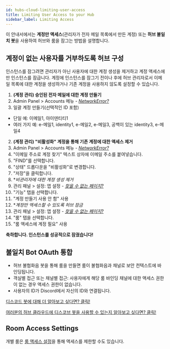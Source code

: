 ```yaml
---
id: hubs-cloud-limiting-user-access
title: Limiting User Access to your Hub
sidebar_label: Limiting Access
---
```


이 안내서에서는 **계정만 액세스**(관리자가 전자 메일 목록에서 만든 계정) 또는 **허브 불일치 봇**을 사용하여 허브와 룸을 잠그는 방법을 설명합니다.

## 계정이 없는 사용자를 거부하도록 허브 구성

인스턴스를 잠그려면 관리자가 아닌 사용자에 대한 계정 생성을 제거하고 계정 액세스에만 인스턴스를 잠급니다. 계정에 인스턴스를 잠그기 전이나 후에 허브 관리자로서 이메일 목록에 대한 계정을 생성하거나 기존 계정을 사용하지 않도록 설정할 수 있습니다.

1. **(계정 관리) 승인된 전자 메일에 대한 계정 만들기**
1. Admin Panel > Accounts 메뉴 - [_NetworkError?_](./hubs-cloud-aws-troubleshooting-ko.md#in-my-hubs-admin-panel-i-see-networkerror-or-not-found-page-or-no-data-populates-in-any-of-the-admin-menus)
2. 일괄 계정 만들기(선택적인 ID 포함)
- 단일 예: 이메일1, 아이덴티티1
- 여러 가지 예: e-메일1, identity1, e-메일2, e-메일3, 공백이 있는 identity3, e-메일4
2. **(계정 관리) "비활성화" 계정을 통해 기존 계정에 대한 액세스 제거**
1. Admin Panel > Accounts 메뉴 - [_NetworkError?_](./hubs-cloud-aws-troubleshooting-ko.md#in-my-hubs-admin-panel-i-see-networkerror-or-not-found-page-or-no-data-populates-in-any-of-the-admin-menus)
2. "이메일 주소로 계정 찾기" 텍스트 상자에 이메일 주소를 붙여넣습니다.
3. "FIND"를 선택합니다.
4. "상태" 드롭다운을 "비활성화"로 변경합니다.
5. "저장"을 클릭합니다.
3. **비관리자에 대한 계정 생성 제거*
1. 관리 패널 > 설정: 앱 설정 - [_찾을 수 없는 페이지?_](./hubs-cloud-aws-troubleshooting-ko.md#in-my-hubs-admin-panel-i-see-networkerror-or-not-found-page-or-no-data-populates-in-any-of-the-admin-menus)
2. "기능" 탭을 선택합니다.
3. "계정 만들기 사용 안 함" 사용
4. **계정만 액세스할 수 있도록 허브 잠금*
1. 관리 패널 > 설정: 앱 설정 - [_찾을 수 없는 페이지?_](./hubs-cloud-aws-troubleshooting-ko.md#in-my-hubs-admin-panel-i-see-networkerror-or-not-found-page-or-no-data-populates-in-any-of-the-admin-menus)
2. "룸" 탭을 선택합니다.
3. "룸 액세스에 계정 필요" 사용

**축하합니다. 인스턴스를 성공적으로 잠궜습니다!**

## 불일치 Bot OAuth 통합

- 허브 불협화음 봇을 통해 룸을 만들면 룸이 불협화음과 채널로 보안 컨텍스트에 바인딩됩니다.
- 객실별 접근 또는 채널별 접근: 사용자에게 해당 룸 바인딩 채널에 대한 액세스 권한이 없는 경우 액세스 권한이 없습니다.
- 사용자의 ID가 Discord에서 자신의 ID와 연결됩니다.

[디스코드 봇에 대해 더 알아보고 싶다면? 클릭!](./hubs-discord-bot-ko.md)

[여러분의 허브 클라우드에 디스코브 봇을 사용할 수 있는지 알아보고 싶다면? 클릭!](./hubs-cloud-discord-bot-ko.md)

## Room Access Settings

개별 룸은 [룸 액세스 설정](./hubs-room-settings-ko.md#room-access)을 통해 액세스를 제한할 수도 있습니다.